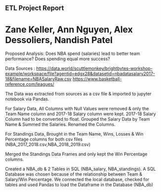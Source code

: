 ## ETL Project Report
# Zane Keller, Ann Nguyen, Alex Dessoliers, Nandish Patel

Proposed Analysis: Does NBA spend (salaries) lead to better team performance? Does spending equal more success?

Data Sources : 
https://data.world/scuttlemonkey/brightbytes-workshop-example/workspace/file?agentid=edgx28&datasetid=nbadatasalary2017-18&filename=NBASalaryRaw.csv
https://www.basketball-reference.com/leagues/

The Data was extracted from sources as a csv file & imported to jupyter notebook via Pandas.

For Salary Data, 
All Columns with Null Values were removed & only the Team Name column and 2017-18 Salary column were kept.
2017-18 Salary Column had to be converted to float.
Grouped the Salary Data by Team Name & Summed the Salaries.
Renamed the Columns.

For Standings Data,
Brought in the Team Name, Wins, Losses & Win Percentage columns for both csv files (NBA_2017_2018.csv,NBA_2018_2019.csv)

Merged the Standings Data Frames and only kept the Win Percentage columns.

Created a NBA_db & 2 Tables in SQL (NBA_salary, NBA_standings). 
A SQL Database was chosen because of the relationship between Team & Salary/Win Percentage.
We connected the local database, checked for tables and used Pandas to load the Dataframe in the Database (NBA_db)


